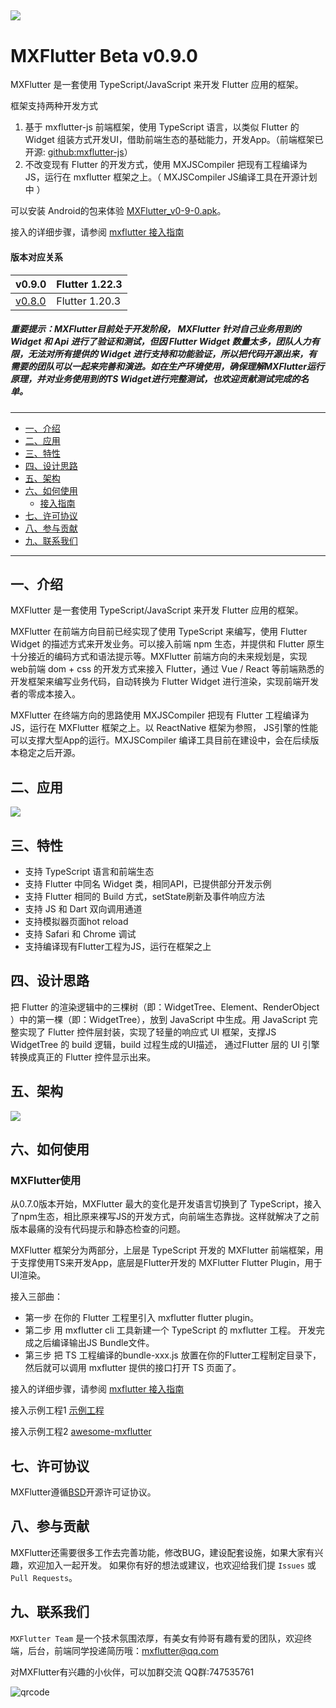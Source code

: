 ![](https://raw.githubusercontent.com/mxflutter/mxflutter/master/mxflutter/mxflutterlogo.png)
----


# MXFlutter Beta v0.9.0

 MXFlutter 是一套使用 TypeScript/JavaScript 来开发 Flutter 应用的框架。

框架支持两种开发方式
1. 基于 mxflutter-js 前端框架，使用  TypeScript 语言，以类似 Flutter 的 Widget 组装方式开发UI，借助前端生态的基础能力，开发App。（前端框架已开源: [github:mxflutter-js](https://github.com/mxflutter/mxflutter-js)）
2. 不改变现有 Flutter 的开发方式，使用 MXJSCompiler 把现有工程编译为JS，运行在 mxflutter 框架之上。（ MXJSCompiler JS编译工具在开源计划中 ）


可以安装 Android的包来体验  [MXFlutter_v0-9-0.apk](https://github.com/mxflutter/awesome_mxflutter/releases/download/v0.9.0/awesome-mxflutter-0-9-0.apk)。

接入的详细步骤，请参阅 [mxflutter 接入指南](Documentation/接入指南.md)

#### 版本对应关系

| v0.9.0 | Flutter 1.22.3 |
| --- | --- |
| [v0.8.0](https://github.com/mxflutter/mxflutter) | Flutter 1.20.3  |



##### **重要提示：MXFlutter目前处于开发阶段， MXFlutter 针对自己业务用到的 Widget 和 Api 进行了验证和测试，但因 Flutter Widget 数量太多，团队人力有限，无法对所有提供的 Widget 进行支持和功能验证，所以把代码开源出来，有需要的团队可以一起来完善和演进。如在生产环境使用，确保理解MXFlutter运行原理，并对业务使用到的TS Widget进行完整测试，也欢迎贡献测试完成的名单。**


---

*  [一、介绍](#title1)
*  [二、应用](#title2)
*  [三、特性](#title3)
*  [四、设计思路](#title3)
*  [五、架构](#title4)
*  [六、如何使用](#title5)
    * [接入指南](#title5_1)
*  [七、许可协议](#title7)
*  [八、参与贡献](#title8)
*  [九、联系我们](#title9)

----

##  <a name="title1">一、介绍</a>


MXFlutter 是一套使用 TypeScript/JavaScript 来开发 Flutter 应用的框架。

MXFlutter 在前端方向目前已经实现了使用 TypeScript 来编写，使用 Flutter Widget 的描述方式来开发业务。可以接入前端 npm 生态，并提供和 Flutter 原生十分接近的编码方式和语法提示等。MXFlutter 前端方向的未来规划是，实现 web前端 dom + css 的开发方式来接入 Flutter，通过 Vue / React 等前端熟悉的开发框架来编写业务代码，自动转换为 Flutter Widget 进行渲染，实现前端开发者的零成本接入。

MXFlutter 在终端方向的思路使用 MXJSCompiler 把现有 Flutter 工程编译为JS，运行在 MXFlutter 框架之上。以 ReactNative 框架为参照， JS引擎的性能可以支撑大型App的运行。MXJSCompiler 编译工具目前在建设中，会在后续版本稳定之后开源。

## <a name="title2">二、应用</a>


![](https://pub.idqqimg.com/pc/misc/files/20210323/3fa1b1c497a94ba3a445a0e262773949.jpg)


## <a name="title3">三、特性</a>

* 支持 TypeScript 语言和前端生态
* 支持 Flutter 中同名 Widget 类，相同API，已提供部分开发示例
* 支持 Flutter 相同的 Build 方式，setState刷新及事件响应方法
* 支持 JS 和 Dart 双向调用通道
* 支持模拟器页面hot reload
* 支持 Safari 和 Chrome 调试
* 支持编译现有Flutter工程为JS，运行在框架之上



## <a name="title4">四、设计思路</a>

把 Flutter 的渲染逻辑中的三棵树（即：WidgetTree、Element、RenderObject ）中的第一棵（即：WidgetTree），放到 JavaScript 中生成。用 JavaScript 完整实现了 Flutter 控件层封装，实现了轻量的响应式 UI 框架，支撑JS WidgetTree 的 build 逻辑，build 过程生成的UI描述， 通过Flutter 层的 UI 引擎转换成真正的 Flutter 控件显示出来。

## <a name="title5">五、架构</a>



![](https://pub.idqqimg.com/pc/misc/files/20210319/f44416e4fe67435f999c6fbab05fff7f.png)



## <a name="title6">六、如何使用</a>

### MXFlutter使用
从0.7.0版本开始，MXFlutter 最大的变化是开发语言切换到了 TypeScript，接入了npm生态，相比原来裸写JS的开发方式，向前端生态靠拢。这样就解决了之前版本最痛的没有代码提示和静态检查的问题。

MXFlutter 框架分为两部分，上层是 TypeScript 开发的 MXFlutter 前端框架，用于支撑使用TS来开发App，底层是Flutter开发的 MXFlutter Flutter Plugin，用于UI渲染。

接入三部曲：

* 第一步 在你的 Flutter 工程里引入 mxflutter flutter plugin。
* 第二步 用 mxflutter cli 工具新建一个 TypeScript 的 mxflutter 工程。 开发完成之后编译输出JS Bundle文件。
* 第三步 把 TS 工程编译的bundle-xxx.js 放置在你的Flutter工程制定目录下，然后就可以调用 mxflutter 提供的接口打开 TS 页面了。

接入的详细步骤，请参阅 [mxflutter 接入指南](Documentation/接入指南.md)

接入示例工程1 [示例工程](./example)

接入示例工程2 [awesome-mxflutter](./example)



## <a name="title7">七、许可协议</a>

MXFlutter遵循[BSD](./LICENSE)开源许可证协议。



## <a name="title8">八、参与贡献</a>

MXFlutter还需要很多工作去完善功能，修改BUG，建设配套设施，如果大家有兴趣，欢迎加入一起开发。
如果你有好的想法或建议，也欢迎给我们提 `Issues` 或 `Pull Requests`。


## <a name="title9">九、联系我们</a>

`MXFlutter Team` 是一个技术氛围浓厚，有美女有帅哥有趣有爱的团队，欢迎终端，后台，前端同学投递简历哦：mxflutter@qq.com

对MXFlutter有兴趣的小伙伴，可以加群交流 QQ群:747535761

![qrcode](https://github.com/langbluesky/Image/blob/master/qrcode.png?raw=true)


















